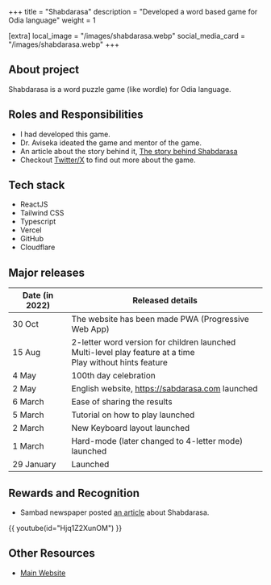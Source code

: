 +++
title = "Shabdarasa"
description = "Developed a word based game for Odia language"
weight = 1

[extra]
local_image = "/images/shabdarasa.webp"
social_media_card = "/images/shabdarasa.webp"
+++

## About project

Shabdarasa is a word puzzle game (like wordle) for Odia language.

## Roles and Responsibilities

- I had developed this game.
- Dr. Aviseka ideated the game and mentor of the game.
- An article about the story behind it, [The story behind Shabdarasa](@/blog/the-story-behind-shabdarasa.md)
- Checkout [Twitter/X](https://twitter.com/search?q=%23%E0%AC%B6%E0%AC%AC%E0%AD%8D%E0%AC%A6%E0%AC%B0%E0%AC%B8) to find out more about the game.

## Tech stack

- ReactJS
- Tailwind CSS
- Typescript
- Vercel
- GitHub
- Cloudflare

## Major releases

| Date (in 2022) | Released details                                                                                                    |
| -------------- | ------------------------------------------------------------------------------------------------------------------- |
| 30 Oct         | The website has been made PWA (Progressive Web App)                                                                 |
| 15 Aug         | 2-letter word version for children launched <br> Multi-level play feature at a time <br> Play without hints feature |
| 4 May          | 100th day celebration                                                                                               |
| 2 May          | English website, https://sabdarasa.com launched                                                                     |
| 6 March        | Ease of sharing the results                                                                                         |
| 5 March        | Tutorial on how to play launched                                                                                    |
| 2 March        | New Keyboard layout launched                                                                                        |
| 1 March        | Hard-mode (later changed to 4-letter mode) launched                                                                 |
| 29 January     | Launched                                                                                                            |

## Rewards and Recognition

- Sambad newspaper posted [an article](https://web.archive.org/web/20220222124228/https://sambad.in/state/odia-wordle-sabda-rasa-781088/) about Shabdarasa.

{{ youtube(id="Hjq1Z2XunOM") }}

## Other Resources

- [Main Website](https://www.shabdarasa.com/)
